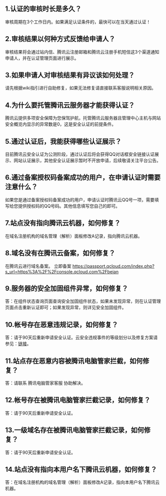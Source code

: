 ## 1.认证的审核时长是多久？

审核周期在3个工作日内。如果满足认证条件的，最快可以在当天通过认证！

## 2.审核结果以何种方式反馈给申请人？

审核结果将会通过站内信、腾讯云注册邮箱和腾讯云注册手机短信这3个渠道通知申请人，并在认证管理页面进行展示。

## 3.如果申请人对审核结果有异议该如何处理？

请先根据wiki指引进行自助修复，如果无法修复请直接联系客服说明相关原因。

## 4.为什么要托管腾讯云服务器才能获得认证？

腾讯云提供多项安全保障为您保驾护航，托管腾讯云服务器且管理中心主机与网站安全概览内显示的异常数是0，这是安全认证的前提条件。

## 5.通过认证后，我能获得哪些认证展示？

目前腾讯云安全认证为公测阶段，通过认证后将会获得QQ对话框安全链接认证展示、网站认证展示，其他安全认证展示暂时不开放申请，后续敬请关注平台公告。

## 6.通过备案授权码备案成功的用户，在申请认证时需要注意什么？

如果您是通过备案授权码备案成功的用户，申请认证时腾讯云QQ号一项，需要填写给您提供授权码的QQ号码。其他信息填写您自己的即可。

## 7.站点没有指向腾讯云机器，如何修复？

在域名注册机构的域名管理（解析）面板修改A记录，指向腾讯云机器。

## 8.域名没有在腾讯云备案，如何修复？

在腾讯云进行域名备案。
立即备案 https://passport.qcloud.com/index.php?s_url=https%3A%2F%2Fconsole.qcloud.com%2Fbeian

## 9.服务器的安全加固组件异常，如何修复？

答：在组件状态查询页面查询安全加固组件状态，如果未发现异常，则在认证管理页面点击重新认证即可；如果发现异常，则详见安全加固组件。

## 10.帐号存在恶意违规记录，如何修复？

答：请于90天后重新申请安全认证。云安全违规事件的等级划分以及修复方案请参见：[链接](https://www.qcloud.com/document/product/301/2003)。

## 11.站点存在恶意内容被腾讯电脑管家拦截，如何修复？

答：请联系 腾讯电脑管家客服 协助解决。

## 12.帐号存在被腾讯电脑管家拦截记录，如何修复？

答：请于90天后重新申请安全认证。

## 13.一级域名存在被腾讯电脑管家拦截记录，如何修复？

答：请于90天后重新申请安全认证。

## 14.站点没有指向本用户名下腾讯云机器，如何修复？

答：在域名注册机构的域名管理（解析）面板修改A记录，指向本用户名下腾讯云机器。